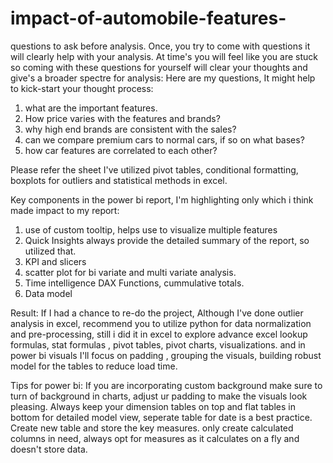 # impact-of-automobile-features-
questions to ask before analysis. Once, you try to come with questions it will clearly help with your analysis. At time's you will feel like you are stuck so coming with these questions for yourself will clear your thoughts and give's a broader spectre for analysis:
Here are my questions, It might help to kick-start your thought process:
1) what are the important features.
2) How price varies with the features and brands?
3) why high end brands are consistent with the sales?
4) can we compare premium cars to normal cars, if so on what bases?
5) how car features are correlated to each other?

Please refer the sheet I've utilized pivot tables, conditional formatting, boxplots for outliers and statistical methods in excel.

Key components in the power bi report, I'm highlighting only which i think made impact to my report:
1) use of custom tooltip, helps use to visualize multiple features
2) Quick Insights always provide the detailed summary of the report, so utilized that.
3) KPI and slicers
4) scatter plot for bi variate and multi variate analysis.
5) Time intelligence DAX Functions, cummulative totals.
6) Data model

Result: If I had a chance to re-do the project, Although I've done outlier analysis in excel, recommend you to utilize python for data normalization and pre-processing,
still i did it in excel to explore advance excel lookup formulas, stat formulas , pivot tables, pivot charts, visualizations.
and in power bi visuals I'll focus on padding , grouping the visuals, building robust model for the tables to reduce load time.

Tips for power bi:
If you are incorporating custom background make sure to turn of background in charts, adjust ur padding to make the visuals look pleasing.
Always keep your dimension tables on top and flat tables in bottom for detailed model view, seperate table for date is a best practice.
Create new table and store the key measures.
only create calculated columns in need, always opt for measures as it calculates on a fly and doesn't store data. 
